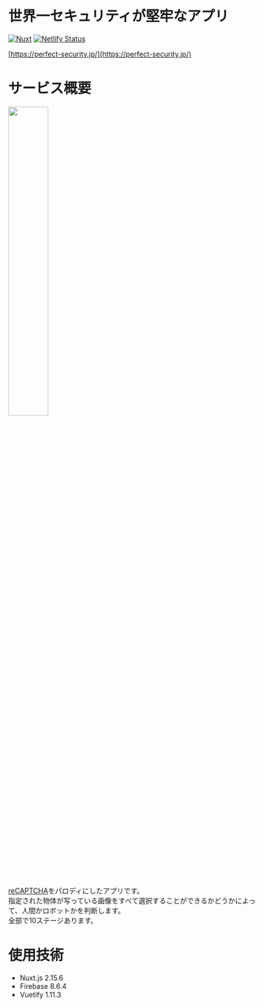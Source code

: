 # 世界一セキュリティが堅牢なアプリ
[![Nuxt](https://img.shields.io/badge/Nuxt-v2.15.6-brightgreen)](https://img.shields.io/badge/Nuxt-v2.15.6-brightgreen)
[![Netlify Status](https://img.shields.io/badge/Firebase-v8.6.4-yellow)](https://img.shields.io/badge/Firebase-v8.6.4-yellow)

[https://perfect-security.jp/](https://perfect-security.jp/)

# サービス概要

<a href="https://perfect-security.jp/">
  <img width="40%" src="https://user-images.githubusercontent.com/72296262/122736426-fb7dae80-d2ba-11eb-8c18-9f56fef17568.gif" />
</a>

[reCAPTCHA](https://www.google.com/recaptcha/about/)をパロディにしたアプリです。  
指定された物体が写っている画像をすべて選択することができるかどうかによって、人間かロボットかを判断します。  
全部で10ステージあります。

# 使用技術
- Nuxt.js 2.15.6
- Firebase 8.6.4
- Vuetify 1.11.3
